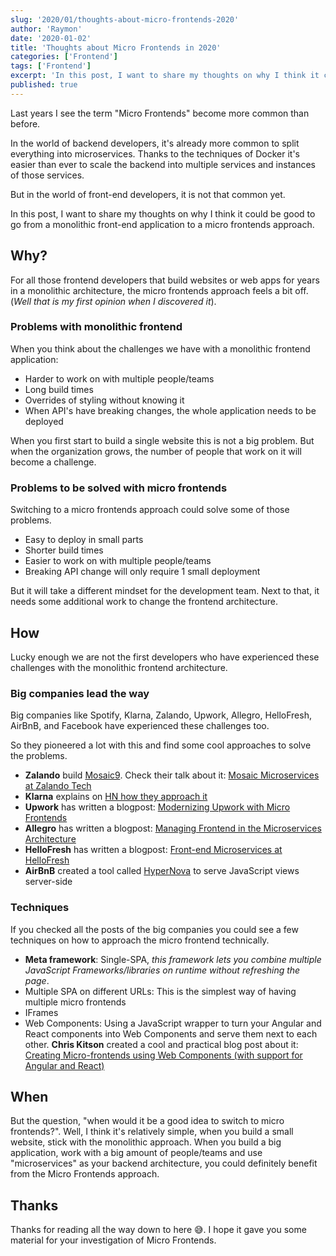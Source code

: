 ```yaml
---
slug: '2020/01/thoughts-about-micro-frontends-2020'
author: 'Raymon'
date: '2020-01-02'
title: 'Thoughts about Micro Frontends in 2020'
categories: ['Frontend']
tags: ['Frontend']
excerpt: 'In this post, I want to share my thoughts on why I think it could be good to go from a monolithic front-end application to a micro frontends approach.'
published: true
---
```


Last years I see the term "Micro Frontends" become more common than before.

In the world of backend developers, it's already more common to split everything into microservices. Thanks to the techniques of Docker it's easier than ever to scale the backend into multiple services and instances of those services.

But in the world of front-end developers, it is not that common yet.

In this post, I want to share my thoughts on why I think it could be good to go from a monolithic front-end application to a micro frontends approach.

## Why?

For all those frontend developers that build websites or web apps for years in a monolithic architecture, the micro frontends approach feels a bit off. (*Well that is my first opinion when I discovered it*).

### Problems with monolithic frontend

When you think about the challenges we have with a monolithic frontend application:

- Harder to work on with multiple people/teams
- Long build times
- Overrides of styling without knowing it
- When API's have breaking changes, the whole application needs to be deployed

When you first start to build a single website this is not a big problem. But when the organization grows, the number of people that work on it will become a challenge.

### Problems to be solved with micro frontends

Switching to a micro frontends approach could solve some of those problems. 

- Easy to deploy in small parts
- Shorter build times 
- Easier to work on with multiple people/teams
- Breaking API change will only require 1 small deployment

But it will take a different mindset for the development team. Next to that, it needs some additional work to change the frontend architecture.

## How

Lucky enough we are not the first developers who have experienced these challenges with the monolithic frontend architecture.

### Big companies lead the way

Big companies like Spotify, Klarna, Zalando, Upwork, Allegro, HelloFresh, AirBnB, and Facebook have experienced these challenges too.

So they pioneered a lot with this and find some cool approaches to solve the problems.

- **Zalando** build [Mosaic9](https://www.mosaic9.org/). Check their talk about it: [Mosaic Microservices at Zalando Tech](https://www.microservices.com/talks/mosaic-microservices-zalando-tech/)
- **Klarna** explains on [HN how they approach it](https://news.ycombinator.com/item?id=13012916)
- **Upwork** has written a blogpost: [Modernizing Upwork with Micro Frontends](https://www.upwork.com/blog/2017/05/modernizing-upwork-micro-frontends/)
- **Allegro** has written a blogpost: [Managing Frontend in the Microservices Architecture](https://allegro.tech/2016/03/Managing-Frontend-in-the-microservices-architecture.html)
- **HelloFresh** has written a blogpost: [Front-end Microservices at HelloFresh](https://engineering.hellofresh.com/front-end-microservices-at-hellofresh-23978a611b87)
- **AirBnB** created a tool called [HyperNova](https://github.com/airbnb/hypernova) to serve JavaScript views server-side


### Techniques

If you checked all the posts of the big companies you could see a few techniques on how to approach the micro frontend technically.

- **Meta framework**: Single-SPA, *this framework lets you combine multiple JavaScript Frameworks/libraries on runtime without refreshing the page*.
- Multiple SPA on different URLs: This is the simplest way of having multiple micro frontends
- IFrames
- Web Components: Using a JavaScript wrapper to turn your Angular and React components into Web Components and serve them next to each other. **Chris Kitson** created a cool and practical blog post about it: [Creating Micro-frontends using Web Components (with support for Angular and React)](https://medium.com/javascript-in-plain-english/create-micro-frontends-using-web-components-with-support-for-angular-and-react-2d6db18f557a)

## When

But the question, "when would it be a good idea to switch to micro frontends?". Well, I think it's relatively simple, when you build a small website, stick with the monolithic approach. When you build a big application, work with a big amount of people/teams and use "microservices" as your backend architecture, you could definitely benefit from the Micro Frontends approach.

## Thanks

Thanks for reading all the way down to here 😅. I hope it gave you some material for your investigation of Micro Frontends.
